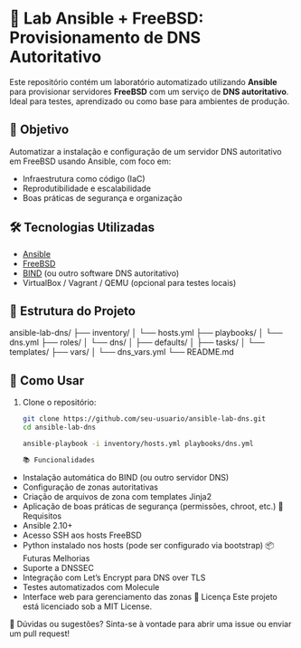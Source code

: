 # 🧪 Lab Ansible + FreeBSD: Provisionamento de DNS Autoritativo

Este repositório contém um laboratório automatizado utilizando **Ansible** para provisionar servidores **FreeBSD** com um serviço de **DNS autoritativo**. Ideal para testes, aprendizado ou como base para ambientes de produção.

## 📌 Objetivo

Automatizar a instalação e configuração de um servidor DNS autoritativo em FreeBSD usando Ansible, com foco em:

- Infraestrutura como código (IaC)
- Reprodutibilidade e escalabilidade
- Boas práticas de segurança e organização

## 🛠️ Tecnologias Utilizadas

- [Ansible](https://www.ansible.com/)
- [FreeBSD](https://www.freebsd.org/)
- [BIND](https://www.isc.org/bind/) (ou outro software DNS autoritativo)
- VirtualBox / Vagrant / QEMU (opcional para testes locais)

## 📁 Estrutura do Projeto
ansible-lab-dns/
├── inventory/
│   └── hosts.yml
├── playbooks/
│   └── dns.yml
├── roles/
│   └── dns/
│       ├── defaults/
│       ├── tasks/
│       └── templates/
├── vars/
│   └── dns_vars.yml
└── README.md

## 🚀 Como Usar

1. Clone o repositório:
   ```bash
   git clone https://github.com/seu-usuario/ansible-lab-dns.git
   cd ansible-lab-dns

   ansible-playbook -i inventory/hosts.yml playbooks/dns.yml

   📚 Funcionalidades
- Instalação automática do BIND (ou outro servidor DNS)
- Configuração de zonas autoritativas
- Criação de arquivos de zona com templates Jinja2
- Aplicação de boas práticas de segurança (permissões, chroot, etc.)
🧠 Requisitos
- Ansible 2.10+
- Acesso SSH aos hosts FreeBSD
- Python instalado nos hosts (pode ser configurado via bootstrap)
📦 Futuras Melhorias
- Suporte a DNSSEC
- Integração com Let’s Encrypt para DNS over TLS
- Testes automatizados com Molecule
- Interface web para gerenciamento das zonas
📄 Licença
Este projeto está licenciado sob a MIT License.

💬 Dúvidas ou sugestões? Sinta-se à vontade para abrir uma issue ou enviar um pull request!
